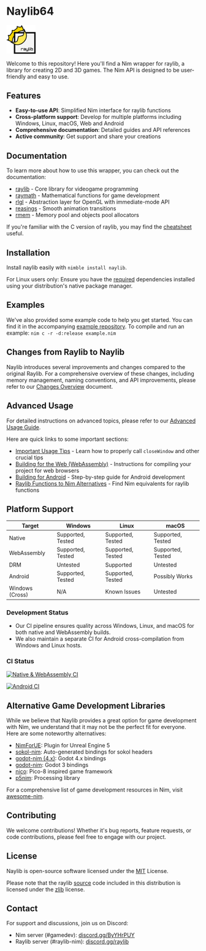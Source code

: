 # Naylib64

<img src="assets/naylib.png" alt="Naylib logo" width="15%" />

Welcome to this repository! Here you'll find a Nim wrapper for raylib, a library for
creating 2D and 3D games. The Nim API is designed to be user-friendly and easy to use.

## Features

- **Easy-to-use API**: Simplified Nim interface for raylib functions
- **Cross-platform support**: Develop for multiple platforms including Windows, Linux, macOS, Web and Android
- **Comprehensive documentation**: Detailed guides and API references
- **Active community**: Get support and share your creations

## Documentation

To learn more about how to use this wrapper, you can check out the documentation:

- [raylib](https://planetis-m.github.io/naylib/raylib.html) - Core library for videogame programming
- [raymath](https://planetis-m.github.io/naylib/raymath.html) - Mathematical functions for game development
- [rlgl](https://planetis-m.github.io/naylib/rlgl.html) - Abstraction layer for OpenGL with immediate-mode API
- [reasings](https://planetis-m.github.io/naylib/reasings.html) - Smooth animation transitions
- [rmem](https://planetis-m.github.io/naylib/rmem.html) - Memory pool and objects pool allocators

If you're familiar with the C version of raylib, you may find the
[cheatsheet](https://www.raylib.com/cheatsheet/cheatsheet.html) useful.

## Installation

Install naylib easily with `nimble install naylib`.

For Linux users only: Ensure you have the [required](https://github.com/raysan5/raylib/wiki/Working-on-GNU-Linux)
dependencies installed using your distribution's native package manager.

## Examples

We've also provided some example code to help you get started. You can find it in the
accompanying [example repository](https://github.com/planetis-m/raylib-examples).
To compile and run an example: `nim c -r -d:release example.nim`

## Changes from Raylib to Naylib

Naylib introduces several improvements and changes compared to the original Raylib.
For a comprehensive overview of these changes, including memory management, naming
conventions, and API improvements, please refer to our
[Changes Overview](changes_overview.md) document.

## Advanced Usage

For detailed instructions on advanced topics, please refer to our
[Advanced Usage Guide](advanced_usage.md).

Here are quick links to some important sections:

- [Important Usage Tips](advanced_usage.md#important-usage-tips) - Learn how to properly call `closeWindow` and other crucial tips
- [Building for the Web (WebAssembly)](advanced_usage.md#building-for-the-web-webassembly) - Instructions for compiling your project for web browsers
- [Building for Android](advanced_usage.md#building-for-android) - Step-by-step guide for Android development
- [Raylib Functions to Nim Alternatives](advanced_usage.md#raylib-functions-to-nim-alternatives) - Find Nim equivalents for raylib functions

## Platform Support

| Target           | Windows           | Linux             | macOS             |
|------------------|-------------------|-------------------|-------------------|
| Native           | Supported, Tested | Supported, Tested | Supported, Tested |
| WebAssembly      | Supported, Tested | Supported, Tested | Supported, Tested |
| DRM              | Untested          | Supported         | Untested          |
| Android          | Supported, Tested | Supported, Tested | Possibly Works    |
| Windows (Cross)  | N/A               | Known Issues      | Untested          |

### Development Status

- Our CI pipeline ensures quality across Windows, Linux, and macOS for both native and WebAssembly builds.
- We also maintain a separate CI for Android cross-compilation from Windows and Linux hosts.

### CI Status

[![Native & WebAssembly CI](https://img.shields.io/github/actions/workflow/status/planetis-m/naylib/ci.yml?branch=main&label=Native%20%26%20WebAssembly%20CI)](https://github.com/planetis-m/naylib/actions/workflows/ci.yml)

[![Android CI](https://img.shields.io/github/actions/workflow/status/planetis-m/raylib-game-template/ci.yml?branch=master&label=Android%20CI)](https://github.com/planetis-m/raylib-game-template/actions/workflows/ci.yml)

## Alternative Game Development Libraries

While we believe that Naylib provides a great option for game development with Nim, we understand
that it may not be the perfect fit for everyone. Here are some noteworthy alternatives:

- [NimForUE](https://github.com/jmgomez/NimForUE): Plugin for Unreal Engine 5
- [sokol-nim](https://github.com/floooh/sokol-nim): Auto-generated bindings for sokol headers
- [godot-nim (4.x)](https://github.com/panno8M/godot-nim): Godot 4.x bindings
- [godot-nim](https://github.com/pragmagic/godot-nim): Godot 3 bindings
- [nico](https://github.com/ftsf/nico): Pico-8 inspired game framework
- [p5nim](https://github.com/pietroppeter/p5nim): Processing library

For a comprehensive list of game development resources in Nim,
visit [awesome-nim](https://github.com/ringabout/awesome-nim#game-development).

## Contributing

We welcome contributions! Whether it's bug reports, feature requests, or code contributions,
please feel free to engage with our project.

## License

Naylib is open-source software licensed under the [MIT](LICENSE) License.

Please note that the raylib [source](src/raylib) code included in this distribution is licensed under
the [zlib](LICENSE-RAYLIB) license.

## Contact

For support and discussions, join us on Discord:
- Nim server (#gamedev): [discord.gg/ByYHrPUY](https://discord.gg/ByYHrPUY)
- Raylib server (#raylib-nim): [discord.gg/raylib](https://discord.gg/raylib)

